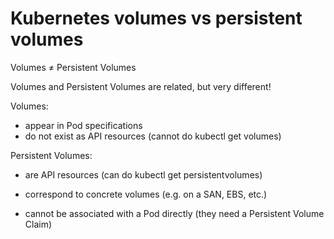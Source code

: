 # Kubernetes volumes vs persistent volumes

Volumes ≠ Persistent Volumes

Volumes and Persistent Volumes are related, but very different!

Volumes:

- appear in Pod specifications
- do not exist as API resources (cannot do kubectl get volumes)

Persistent Volumes:

- are API resources (can do kubectl get persistentvolumes)

- correspond to concrete volumes (e.g. on a SAN, EBS, etc.)

- cannot be associated with a Pod directly (they need a Persistent Volume Claim)
